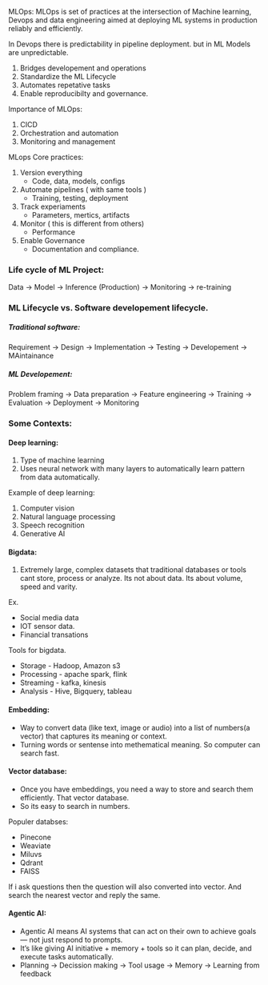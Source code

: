 MLOps:
MLOps is set of practices at the intersection of Machine learning, Devops and data engineering aimed at deploying ML systems
in production reliably and efficiently.

In Devops there is predictability in pipeline deployment. but in ML Models are unpredictable.

1. Bridges developement and operations
2. Standardize the ML Lifecycle
3. Automates repetative tasks
4. Enable reproducibilty and governance.

Importance of MLOps:
1. CICD
2. Orchestration and automation
3. Monitoring and management

MLops Core practices:
1. Version everything
    - Code, data, models, configs
3. Automate pipelines ( with same tools )
    - Training, testing, deployment
4. Track experiaments
    - Parameters, mertics, artifacts
5. Monitor  ( this is different from others)
    - Performance
6. Enable Governance
    - Documentation and compliance.

### Life cycle of ML Project:

Data -> Model -> Inference (Production) -> Monitoring -> re-training

### ML Lifecycle vs. Software developement lifecycle.

##### Traditional software:
Requirement -> Design -> Implementation -> Testing -> Developement -> MAintainance

##### ML Developement:
Problem framing -> Data preparation -> Feature engineering -> Training -> Evaluation -> Deployment -> Monitoring


### Some Contexts:

#### Deep learning:

1. Type of machine learning
2. Uses neural network with many layers to automatically learn pattern from data automatically.

Example of deep learning:
1. Computer vision
2. Natural language processing
3. Speech recognition
4. Generative AI

#### Bigdata:
1. Extremely large, complex datasets that traditional databases or tools cant store, process or analyze.
Its not about data. Its about volume, speed and varity.

Ex.
- Social media data
- IOT sensor data.
- Financial transations

Tools for bigdata.
- Storage - Hadoop, Amazon s3
- Processing - apache spark, flink
- Streaming - kafka, kinesis
- Analysis - Hive, Bigquery, tableau

#### Embedding:
- Way to convert data (like text, image or audio) into a list of numbers(a vector) that captures its meaning or  context.
- Turning words or sentense into methematical meaning. So computer can search fast.

#### Vector database:
- Once you have embeddings, you need a way to store and search them efficiently. That vector database.
- So its easy to search in numbers.

Populer databses:
- Pinecone
- Weaviate
- Miluvs
- Qdrant
- FAISS

If i ask questions then the question will also converted into vector. And search the nearest vector and reply the same.


#### Agentic AI:
- Agentic AI means AI systems that can act on their own to achieve goals — not just respond to prompts.
- It’s like giving AI initiative + memory + tools so it can plan, decide, and execute tasks automatically.
- Planning -> Decission making -> Tool usage -> Memory -> Learning from feedback


